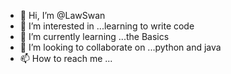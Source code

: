 - 👋 Hi, I’m @LawSwan
- 👀 I’m interested in ...learning to write code  
- 🌱 I’m currently learning ...the Basics
- 💞️ I’m looking to collaborate on ...python and java 
- 📫 How to reach me ...

<!---
LawSwan/LawSwan is a ✨ special ✨ repository because its `README.md` (this file) appears on your GitHub profile.
You can click the Preview link to take a look at your changes.
--->
